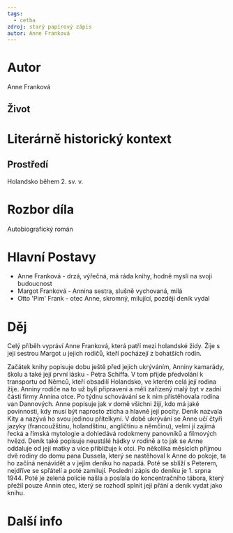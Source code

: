 ```yaml
---
tags:
  - cetba
zdroj: starý papírový zápis
autor: Anne Franková
---
```

# Autor
Anne Franková
## Život

# Literárně historický kontext
## Prostředí
Holandsko během 2. sv. v.
# Rozbor díla
Autobiografický román
# Hlavní Postavy
- Anne Franková - drzá, výřečná, má ráda knihy, hodně myslí na svoji budoucnost
- Margot Franková - Annina sestra, slušně vychovaná, milá
- Otto 'Pim' Frank - otec Anne, skromný, milující, později deník vydal
# Děj
Celý příběh vypráví Anne Franková, která patří mezi holandské židy. Žije s její sestrou Margot u jejich rodičů, kteří pocházejí z bohatších rodin. 

Začátek knihy popisuje dobu ještě před jejich ukrýváním, Anniny kamarády, školu a také její první lásku - Petra Schiffa. V tom přijde předvolání k transportu od Němců, kteří obsadilí Holandsko, ve kterém celá její rodina žije. Anniny rodiče na to už byli připraveni a měli zařízený malý byt v zadní části firmy Annina otce. Po týdnu schovávání se k nim přistěhovala rodina van Dannových. Anne popisuje jak v domě všichni žijí, kdo má jaké povinnosti, kdy musí být naprosto zticha a hlavně její pocity. Deník nazvala Kity a nazývá ho svou jedinou přítelkyní. V době ukrývání se Anne učí čtyři jazyky (francoužštinu, holandštinu, angličtinu a němčinu), velmi jí zajímá řecká a římská mytologie a dohledává rodokmeny panovníků a filmových hvězd. Deník také popisuje neustálé hádky v rodině a to jak se Anne oddaluje od její matky a více přibližuje k otci. Po několika měsících přijmou dvě rodiny do domu pana Dussela, který se nastěhoval k Anne do pokoje, ta ho začíná nenávidět a v jejím deníku ho napadá. Poté se sblíží s Peterem, nejdříve se spřátelí a poté zamilují. Poslední zápis do deníku je 1. srpna 1944. Poté je zelená policie našla a poslala do koncentračního tábora, který přežil pouze Annin otec, který se rozhodl splnit její přání a deník vydat jako knihu.
# Další info

